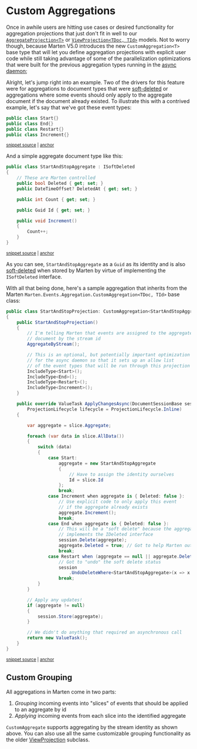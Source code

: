 # Custom Aggregations

Once in awhile users are hitting use cases or desired functionality for aggregation projections that just don't fit in well to our [`AggregateProjection<T>`](/events/projections/aggregate-projections) or [`ViewProjection<TDoc, TId>`](/events/projections/view-projections) models. Not to worry though, because
Marten V5.0 introduces the new `CustomAggregation<T>` base type that will let you define aggregation projections with explicit user code while still taking advantage of some of the parallelization
optimizations that were built for the previous aggregation types running in the [async daemon](/events/projections/async-daemon);

Alright, let's jump right into an example. Two of the drivers for this feature were for aggregations to document types that were [soft-deleted](/documents/deletes.html#soft-deletes) or aggregations where some events should only apply to the aggregate document if the document already existed. To illustrate this with a contrived example, let's say that we've got these event types:

<!-- snippet: sample_custom_aggregate_events -->
<a id='snippet-sample_custom_aggregate_events'></a>
```cs
public class Start{}
public class End{}
public class Restart{}
public class Increment{}
```
<sup><a href='https://github.com/JasperFx/marten/blob/master/src/EventSourcingTests/Aggregation/CustomAggregationTests.cs#L394-L401' title='Snippet source file'>snippet source</a> | <a href='#snippet-sample_custom_aggregate_events' title='Start of snippet'>anchor</a></sup>
<!-- endSnippet -->

And a simple aggregate document type like this:

<!-- snippet: sample_StartAndStopAggregate -->
<a id='snippet-sample_startandstopaggregate'></a>
```cs
public class StartAndStopAggregate : ISoftDeleted
{
    // These are Marten controlled
    public bool Deleted { get; set; }
    public DateTimeOffset? DeletedAt { get; set; }

    public int Count { get; set; }

    public Guid Id { get; set; }

    public void Increment()
    {
        Count++;
    }
}
```
<sup><a href='https://github.com/JasperFx/marten/blob/master/src/EventSourcingTests/Aggregation/CustomAggregationTests.cs#L374-L392' title='Snippet source file'>snippet source</a> | <a href='#snippet-sample_startandstopaggregate' title='Start of snippet'>anchor</a></sup>
<!-- endSnippet -->

As you can see, `StartAndStopAggregate` as a `Guid` as its identity and is also [soft-deleted](/documents/deletes.html#soft-deletes) when stored by
Marten by virtue of implementing the `ISoftDeleted` interface.

With all that being done, here's a sample aggregation that inherits from the Marten `Marten.Events.Aggregation.CustomAggregation<TDoc, TId>` base class:

<!-- snippet: sample_custom_aggregate_with_start_and_stop -->
<a id='snippet-sample_custom_aggregate_with_start_and_stop'></a>
```cs
public class StartAndStopProjection: CustomAggregation<StartAndStopAggregate, Guid>
{
    public StartAndStopProjection()
    {
        // I'm telling Marten that events are assigned to the aggregate
        // document by the stream id
        AggregateByStream();

        // This is an optional, but potentially important optimization
        // for the async daemon so that it sets up an allow list
        // of the event types that will be run through this projection
        IncludeType<Start>();
        IncludeType<End>();
        IncludeType<Restart>();
        IncludeType<Increment>();
    }

    public override ValueTask ApplyChangesAsync(DocumentSessionBase session, EventSlice<StartAndStopAggregate, Guid> slice, CancellationToken cancellation,
        ProjectionLifecycle lifecycle = ProjectionLifecycle.Inline)
    {

        var aggregate = slice.Aggregate;

        foreach (var data in slice.AllData())
        {
            switch (data)
            {
                case Start:
                    aggregate = new StartAndStopAggregate
                    {
                        // Have to assign the identity ourselves
                        Id = slice.Id
                    };
                    break;
                case Increment when aggregate is { Deleted: false }:
                    // Use explicit code to only apply this event
                    // if the aggregate already exists
                    aggregate.Increment();
                    break;
                case End when aggregate is { Deleted: false }:
                    // This will be a "soft delete" because the aggregate type
                    // implements the IDeleted interface
                    session.Delete(aggregate);
                    aggregate.Deleted = true; // Got to help Marten out a little bit here
                    break;
                case Restart when (aggregate == null || aggregate.Deleted):
                    // Got to "undo" the soft delete status
                    session
                        .UndoDeleteWhere<StartAndStopAggregate>(x => x.Id == slice.Id);
                    break;
            }
        }

        // Apply any updates!
        if (aggregate != null)
        {
            session.Store(aggregate);
        }

        // We didn't do anything that required an asynchronous call
        return new ValueTask();
    }
}
```
<sup><a href='https://github.com/JasperFx/marten/blob/master/src/EventSourcingTests/Aggregation/CustomAggregationTests.cs#L403-L471' title='Snippet source file'>snippet source</a> | <a href='#snippet-sample_custom_aggregate_with_start_and_stop' title='Start of snippet'>anchor</a></sup>
<!-- endSnippet -->

## Custom Grouping

All aggregations in Marten come in two parts:

1. *Grouping* incoming events into "slices" of events that should be applied to an aggregate by id
2. *Applying* incoming events from each slice into the identified aggregate

`CustomAggregate` supports aggregating by the stream identity as shown above. You can also use all the same customizable grouping functionality as
the older [ViewProjection](/events/projections/view-projections) subclass.
